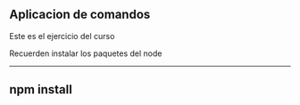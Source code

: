 ## Aplicacion de comandos

Este es el ejercicio del curso

Recuerden instalar los paquetes del node

-----------
npm install
-----------